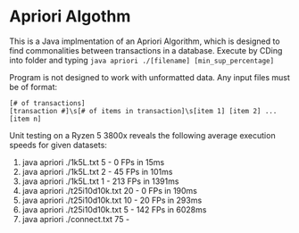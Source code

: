 # Apriori Algothm
This is a Java implmentation of an Apriori Algorithm, which is designed to find commonalities between transactions in a database.
Execute by CDing into folder and typing `java apriori ./[filename] [min_sup_percentage]`

Program is not designed to work with unformatted data. Any input files must be of format:
```
[# of transactions]
[transaction #]\s[# of items in transaction]\s[item 1] [item 2] ... [item n]
```

Unit testing on a Ryzen 5 3800x reveals the following average execution speeds for given datasets:
1. java apriori ./1k5L.txt 5 - 0 FPs in 15ms
2. java apriori ./1k5L.txt 2 - 45 FPs in 101ms
3. java apriori ./1k5L.txt 1 - 213 FPs in 1391ms
4. java apriori ./t25i10d10k.txt 20 - 0 FPs in 190ms
5. java apriori ./t25i10d10k.txt 10 - 20 FPs in 293ms
6. java apriori ./t25i10d10k.txt 5 - 142 FPs in 6028ms
7. java apriori ./connect.txt 75 - 